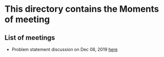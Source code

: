 # This directory contains the Moments of meeting 

## List of meetings
  * Problem statement discussion on Dec 08, 2019 [here](https://github.com/ramank775/SafetyAppDiscussion/blob/master/MOM/Dec%2008%202019)
  
